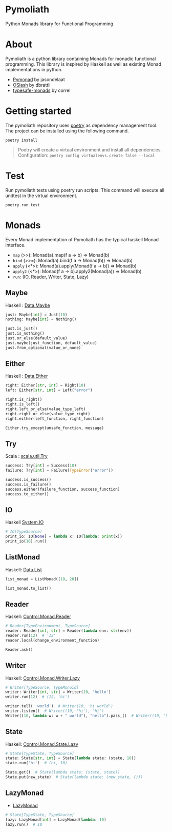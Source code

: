 # Pymoliath

Python Monads library for Functional Programming

# About

Pymoliath is a python library containing Monads for monadic functional programming. This library is inspired by Haskell
as well as existing Monad implementations in python.

* [Pymonad](https://github.com/jasondelaat/pymonad) by jasondelaat
* [OSlash](https://github.com/dbrattli/OSlash) by dbrattli
* [typesafe-monads](https://github.com/correl/typesafe-monads) by correl

# Getting started

The pymoliath repository uses [poetry](https://python-poetry.org/) as dependency management tool. The project can be
installed using the following command.

```
poetry install
```

> Poetry will create a virtual environment and install all dependencies.
> Configuration: `poetry config virtualenvs.create false --local`

# Test

Run pymoliath tests using poetry run scripts. This command will execute all unittest in the virtual environment.

```
poetry run test
```

# Monads

Every Monad implementation of Pymoliath has the typical haskell Monad interface.

* `map` (>>): Monad(a).map(f a -> b) => Monad(b)
* `bind` (>>=): Monad(a).bind(f a -> Monad(b)) => Monad(b)
* `apply` (<*>): Monad(a).apply(Monad(f a -> b)) => Monad(b)
* `apply2` (<*>): Monad(f a -> b).apply2(Monad(a)) => Monad(b)
* `run`: (IO, Reader, Writer, State, Lazy)

## Maybe

Haskell : [Data.Maybe](https://hackage.haskell.org/package/base-4.16.0.0/docs/Data-Maybe.html)

```python
just: Maybe[int] = Just(10)
nothing: Maybe[int] = Nothing()

just.is_just()
just.is_nothing()
just.or_else(default_value)
just.maybe(just_function, default_value)
just.from_optional(value_or_none)
```

## Either

Haskell : [Data.Either](https://hackage.haskell.org/package/base-4.16.0.0/docs/Data-Either.html)

```python
right: Either[str, int] = Right(10)
left: Either[str, int] = Left("error")

right.is_right()
right.is_left()
right.left_or_else(value_type_left)
right.right_or_else(value_type_right)
right.either(left_function, right_function)

Either.try_except(unsafe_function, message)
```

## Try

Scala : [scala.util.Try](https://www.scala-lang.org/api/2.12.4/scala/util/Try.html)

```python
success: Try[int] = Success(10)
failure: Try[int] = Failure(TypeError("error"))

success.is_success()
success.is_failure()
success.either(failure_function, success_function)
success.to_either()
```

## IO

Haskell [System.IO](https://hackage.haskell.org/package/base-4.16.0.0/docs/System-IO.html#t:IO)

```python
# IO[TypeSource]
print_io: IO[None] = lambda x: IO(lambda: print(x))
print_io(10).run()
```

## ListMonad

Haskell: [Data.List](https://hackage.haskell.org/package/base-4.16.0.0/docs/Data-List.html)

```python
list_monad = ListMonad([10, 20])

list_monad.to_list()
```

## Reader

Haskell: [Control.Monad.Reader](https://hackage.haskell.org/package/mtl-2.2.2/docs/Control-Monad-Reader.html)

```python
# Reader[TypeEnvironment, TypeSource]
reader: Reader[int, str] = Reader(lambda env: str(env))
reader.run(12)  # '12'
reader.local(change_environment_function)

Reader.ask()
```

## Writer

Haskell: [Control.Monad.Writer.Lazy](https://hackage.haskell.org/package/mtl-2.2.2/docs/Control-Monad-Writer-Lazy.html)

```python
# Writer[TypeSource, TypeMonoid]
writer: Writer[int, str] = Writer(10, 'hello')
writer.run(12)  # (12, 'hi')

writer.tell(' world')  # Writer(10, 'hi world')
writer.listen()  # Writer((10, 'hi'), 'hi')
Writer((10, lambda w: w + " world"), "hello").pass_()  # Writer((10, "hello world")
```

## State

Haskell: [Control.Monad.State.Lazy](https://hackage.haskell.org/package/mtl-2.2.2/docs/Control-Monad-State-Lazy.html)

```python
# State[TypeState, TypeSource]
state: State[str, int] = State(lambda state: (state, 10))
state.run('hi')  # (hi, 10)

State.get()  # State(lambda state: (state, state))
State.put(new_state)  # State(lambda state: (new_state, ()))
```

## LazyMonad

* [LazyMonad](https://www.philliams.com/monads-in-python/)

```python
# State[TypeState, TypeSource]
lazy: LazyMonad[int] = LazyMonad(lambda: 10)
lazy.run()  # 10
```